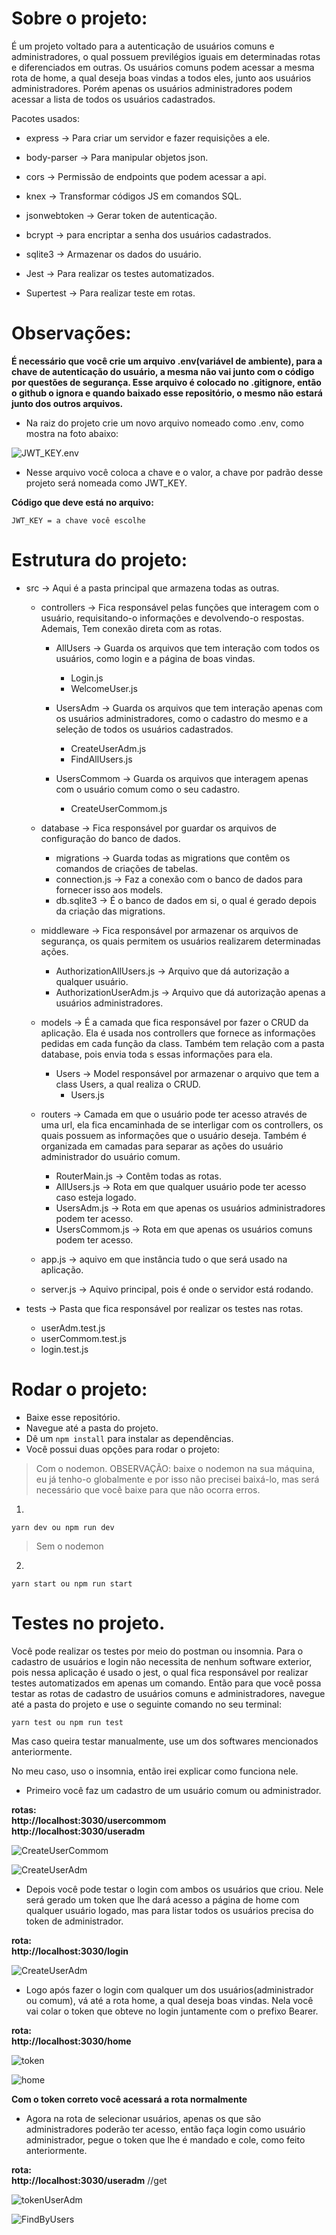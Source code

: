 # Sobre o projeto:

É um projeto voltado para a autenticação de usuários comuns e administradores, o qual possuem previlégios iguais em determinadas rotas e diferenciados em outras. Os usuários comuns podem acessar a mesma rota de home, a qual deseja boas vindas a todos eles, junto aos usuários administradores. Porém apenas os usuários administradores podem acessar a lista de todos os usuários cadastrados.

Pacotes usados:

- express -> Para criar um servidor e fazer requisições a ele.

- body-parser -> Para manipular objetos json.

- cors -> Permissão de endpoints que podem acessar a api.

- knex -> Transformar códigos JS em comandos SQL.

- jsonwebtoken -> Gerar token de autenticação.

- bcrypt -> para encriptar a senha dos usuários cadastrados.

- sqlite3 -> Armazenar os dados do usuário.

- Jest -> Para realizar os testes automatizados.

- Supertest -> Para realizar teste em rotas.

# Observações:

**É necessário que você crie um arquivo .env(variável de ambiente), para a chave de autenticação do usuário, a mesma não vai junto com o código por questões de segurança. Esse arquivo é colocado no .gitignore, então o github o ignora e quando baixado esse repositório, o mesmo não estará junto dos outros arquivos.**

- Na raiz do projeto crie um novo arquivo nomeado como .env, como mostra na foto abaixo:

![JWT_KEY.env](./imagesGitHub/JWT_KEY.env.png)

- Nesse arquivo você coloca a chave e o valor, a chave por padrão desse projeto será nomeada como JWT_KEY.

**Código que deve está no arquivo:**

```
JWT_KEY = a chave você escolhe
```

# Estrutura do projeto:

- src -> Aqui é a pasta principal que armazena todas as outras.
  - controllers -> Fica responsável pelas funções que interagem com o usuário, requisitando-o informações e devolvendo-o respostas. Ademais, Tem conexão direta com as rotas.

    - AllUsers -> Guarda os arquivos que tem interação com todos os usuários, como login e a página de boas vindas.
      - Login.js
      - WelcomeUser.js

    - UsersAdm -> Guarda os arquivos que tem interação apenas com os usuários administradores, como o cadastro do mesmo e a seleção de todos os usuários cadastrados.
      - CreateUserAdm.js
      - FindAllUsers.js

    - UsersCommom -> Guarda os arquivos que interagem apenas com o usuário comum como o seu cadastro.
      - CreateUserCommom.js

  - database -> Fica responsável por guardar os arquivos de configuração do banco de dados.

    - migrations -> Guarda todas as migrations que contêm os comandos de criações de tabelas.
    - connection.js -> Faz a conexão com o banco de dados para fornecer isso aos models.
    - db.sqlite3 -> É o banco de dados em si, o qual é gerado depois da criação das migrations.

  - middleware -> Fica responsável por armazenar os arquivos de segurança, os quais permitem os usuários realizarem determinadas ações.
    - AuthorizationAllUsers.js -> Arquivo que dá autorização a qualquer usuário.
    - AuthorizationUserAdm.js -> Arquivo que dá autorização apenas a usuários administradores.

  - models -> É a camada que fica responsável por fazer o CRUD da aplicação. Ela é usada nos controllers que fornece as informações pedidas em cada função da class. Também tem relação com a pasta database, pois envia toda
  s essas informações para ela.
    - Users -> Model responsável por armazenar o arquivo que tem a class Users, a qual realiza o CRUD.
      - Users.js

  - routers -> Camada em que o usuário pode ter acesso através de uma url, ela fica encaminhada de se interligar com os controllers, os quais possuem as informações que o usuário deseja. Também é organizada em camadas para separar as ações do usuário administrador do usuário comum.
    - RouterMain.js -> Contêm todas as rotas.
    - AllUsers.js -> Rota em que qualquer usuário pode ter acesso caso esteja logado.
    - UsersAdm.js -> Rota em que apenas os usuários administradores podem ter acesso.
    - UsersCommom.js -> Rota em que apenas os usuários comuns podem ter acesso.
  
  - app.js -> aquivo em que instância tudo o que será usado na aplicação.
  - server.js  -> Aquivo principal, pois é onde o servidor está rodando.

- tests -> Pasta que fica responsável por realizar os testes nas rotas.
  - userAdm.test.js
  - userCommom.test.js
  - login.test.js

# Rodar o projeto:

- Baixe esse repositório.
- Navegue até a pasta do projeto.
- Dê um ```npm install``` para instalar as dependências.
- Você possui duas opções para rodar o projeto:

> Com o nodemon.
> OBSERVAÇÃO: baixe o nodemon na sua máquina, eu já tenho-o globalmente e por isso não precisei baixá-lo, mas será necessário que você baixe para que não ocorra erros.

1.
```
yarn dev ou npm run dev
```

> Sem o nodemon

2.
```
yarn start ou npm run start
```

# Testes no projeto.

Você pode realizar os testes por meio do postman ou insomnia. Para o cadastro de usuários e login não necessita de nenhum software exterior, pois nessa aplicação é usado o jest, o qual fica responsável por realizar testes automatizados em apenas um comando. Então para que você possa testar as rotas de cadastro de usuários comuns e administradores, navegue até a pasta do projeto e use o seguinte comando no seu terminal:

```
yarn test ou npm run test
```

Mas caso queira testar manualmente, use um dos softwares mencionados anteriormente.

No meu caso, uso o insomnia, então irei explicar como funciona nele.

- Primeiro você faz um cadastro de um usuário comum ou administrador.

**rotas:** <br />
**http://localhost:3030/usercommom** <br />
**http://localhost:3030/useradm**  <br />

![CreateUserCommom](./imagesGitHub/CreateUserCommom.png)

![CreateUserAdm](./imagesGitHub/CreateUserAdm.png)

- Depois você pode testar o login com ambos os usuários que criou. Nele será gerado um token que lhe dará acesso a página de home com qualquer usuário logado, mas para listar todos os usuários precisa do token de administrador.

**rota:** <br />
**http://localhost:3030/login**

![CreateUserAdm](./imagesGitHub/login.png)

- Logo após fazer o login com qualquer um dos usuários(administrador ou comum), vá até a rota home, a qual deseja boas vindas. Nela você vai colar o token que obteve no login juntamente com o prefixo Bearer.

**rota:** <br />
**http://localhost:3030/home**

![token](./imagesGitHub/token.png)

![home](./imagesGitHub/home.png)

**Com o token correto você acessará a rota normalmente**

- Agora na rota de selecionar usuários, apenas os que são administradores poderão ter acesso, então faça login como usuário administrador, pegue o token que lhe é mandado e cole, como feito anteriormente.

**rota:** <br />
**http://localhost:3030/useradm** //get

![tokenUserAdm](./imagesGitHub/tokenUserAdm.png)

![FindByUsers](./imagesGitHub/FindByUsers.png)
